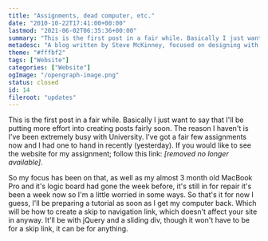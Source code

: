 ```yaml
---
title: "Assignments, dead computer, etc."
date: "2010-10-22T17:41:00+00:00"
lastmod: "2021-06-02T06:35:36+00:00"
summary: "This is the first post in a fair while. Basically I just want to say that I’ll be putting more effort into creating posts fairly soon. The reason I haven’t is I’ve been extremely busy with University. I’ve got a fair few assignments now and I had one to hand in recently (yesterday)."
metadesc: "A blog written by Steve McKinney, focused on designing with Illustrator and writing maintainable CSS."
theme: "#fffbf2"
tags: ["Website"]
categories: ["Website"]
ogImage: "/opengraph-image.png"
status: closed
id: 14
fileroot: "updates"
---
```


This is the first post in a fair while. Basically I just want to say that I'll be putting more effort into creating posts fairly soon. The reason I haven't is I've been extremely busy with University. I've got a fair few assignments now and I had one to hand in recently (yesterday). If you would like to see the website for my assignment; follow this link: _[removed no longer available]_.

So my focus has been on that, as well as my almost 3 month old MacBook Pro and it's logic board had gone the week before, it's still in for repair it's been a week now so I'm a little worried in some ways. So that's it for now I guess, I'll be preparing a tutorial as soon as I get my computer back. Which will be how to create a skip to navigation link, which doesn't affect your site in anyway. It'll be with jQuery and a sliding div, though it won't have to be for a skip link, it can be for anything.
